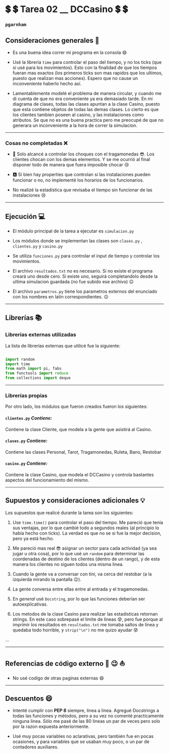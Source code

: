 # :heavy_dollar_sign: :heavy_dollar_sign: Tarea 02  __ DCCasino :heavy_dollar_sign: :heavy_dollar_sign:

### ``pgarnham``

## Consideraciones generales :pencil:

* Es una buena idea correr mi programa en la consola :smile:

* Usé la librería ``time`` para controlar el paso del tiempo, y no los ticks (que si usé para los movimientos). Esto con la finalidad de que los tiempos fueran mas exactos (los primeros ticks son mas rapidos que los ultimos, puesto que realizan mas acciones). Espero que no cause un inconveniente haberlo hecho así.

* Lamentablemente modelé el problema de manera circular, y cuando me di cuenta de que no era conveniente ya era demasiado tarde. En mi diagrama de clases, todas las clases apuntan a la clase Casino, puesto que esta contiene objetos de todas las demas clases. Lo cierto es que los clientes tambien poseen al casino, y las instalaciones como atributos. Se que no es una buena practica pero me preocupé de que no generara un inconveniente a la hora de correr la simulacion.

-------

### Cosas no completadas   :x:


* :man: Solo alcancé a controlar los choques con el tragamonedas :sunglasses:. Los clientes chocan con los demas elementos. Y se me ocurrió al final disponer todo de manera que fuera imposible chocar :cry:

* :a: Si bien hay properties que controlan si las instalaciones pueden funcionar o no, no implementé los horarios de los funcionarios.

* No realizé la estadística que revisaba el tiempo sin funcionar de las instalaciones :cry:


-------

## Ejecución :computer:
* El módulo principal de la tarea a ejecutar es  ```simulacion.py```

* Los módulos donde se implementan las clases son ```clases.py```  ,  ```clientes.py``` y ```casino.py```

* Se utiliza ``funciones.py`` para controlar el input de tiempo y controlar los movimientos.

* El archivo ``resultados.txt`` no es necesario. Si no existe el programa creará uno desde cero. Si existe uno, seguirá completandolo desde la ultima simulacion guardada (no fue subido ese archivo) :wink:

* El archivo ``parametros.py`` tiene los parametros externos del enunciado con los nombres en latin correspondientes. :wink:


-------

## Librerías :books:
### Librerías externas utilizadas
La lista de librerías externas que utilicé fue la siguiente:

```python

import random
import time
from math import pi, fabs
from functools import reduce
from collections import deque

```


-------

### Librerías propias
Por otro lado, los módulos que fueron creados fueron los siguientes:

#### ```clientes.py```   *Contiene:*
  Contiene la clase Cliente, que modela a la gente que asistirá al Casino.

#### ```clases.py```   *Contiene:*
  Contiene las clases Personal, Tarot, Tragamonedas, Ruleta, Bano, Restobar

#### ```casino.py```   *Contiene:*
  Contiene la clase Casino, que modela el DCCasino y controla bastantes aspectos del funcionamiento del mismo.

-------

## Supuestos y consideraciones adicionales :bulb:
Los supuestos que realicé durante la tarea son los siguientes:

1. Use ```time.time()``` para controlar el paso del tiempo. Me pareció que tenía sus ventajas, por lo que cambié todo a segundos reales (al principio lo había hecho con ticks). La verdad es que no se si fue la mejor decision, pero ya está hecho.

2. Me pareció mas real :sunglasses: asignar un sector para cada actividad (ya sea jugar u otra cosa), por lo que usé un ``random`` para determinar las coordenadas de destino de los clientes (dentro de un rango), y de esta manera los clientes no siguen todos una misma linea.

3. Cuando la gente va a conversar con tini, va cerca del restobar (a la izquierda mirando la pantalla :wink:).

4. La gente conversa entre ellas entre al entrada y el tragamonedas.

5. En *general* usé  ``Docstring``, por lo que las funciones deberían ser autoexplicativas.

6. Los metodos de la clase Casino para realizar las estadisticas retornan strings. En este caso sobrepasé el limite de lineas :cold_sweat:, pero fue porque al imprimir los resultados en ``resultados.txt`` me tomaba saltos de linea y quedaba todo horrible, y ``strip("\n")`` no me quizo ayudar :cold_sweat:


...

-------




## Referencias de código externo :book: :wink: :boat:


* No usé codigo de otras paginas externas :smile:


-------

## Descuentos :smile:

* Intenté cumplir con **PEP 8** siempre, linea a linea. Agregué Docstrings a todas las funciones y métodos, pero a su vez no comenté practicamente ninguna linea. Sólo me pasé de las 80 lineas un par de veces pero solo por la razon expuesta anteriormente.

* Usé muy pocas variables no aclarativas, pero también fue en pocas ocasiones, y para variables que se usaban muy poco, o un par de contadores auxiliares.
